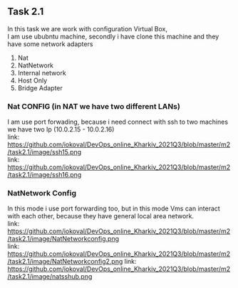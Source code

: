 ## Task 2.1
In this task we are work with configuration Virtual Box,  
I am use ububntu machine, secondly i have clone this machine and they have some network adapters  
1. Nat  
2. NatNetwork  
3. Internal network
4. Host Only  
5. Bridge Adapter
### Nat CONFIG (in NAT we have two different LANs)
I am use port forwading, because i need connect with ssh to two machines we have two Ip (10.0.2.15 - 10.0.2.16)  
link: https://github.com/iokoval/DevOps_online_Kharkiv_2021Q3/blob/master/m2/task2.1/image/ssh15.png  
link: https://github.com/iokoval/DevOps_online_Kharkiv_2021Q3/blob/master/m2/task2.1/image/ssh16.png
### NatNetwork Config
In this mode i use port forwarding too, but in this mode Vms can interact with each other, because they have general local area network.  
link: https://github.com/iokoval/DevOps_online_Kharkiv_2021Q3/blob/master/m2/task2.1/image/NatNetworkconfig.png  
link: https://github.com/iokoval/DevOps_online_Kharkiv_2021Q3/blob/master/m2/task2.1/image/NatNetworkconfig2.png
link: https://github.com/iokoval/DevOps_online_Kharkiv_2021Q3/blob/master/m2/task2.1/image/natsshub.png

